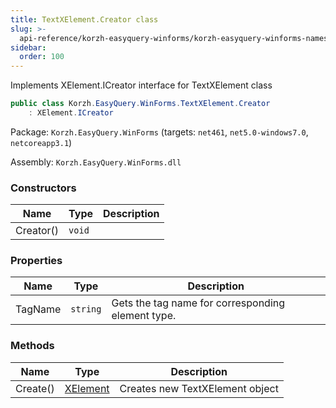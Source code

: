 ```yaml
---
title: TextXElement.Creator class
slug: >-
  api-reference/korzh-easyquery-winforms/korzh-easyquery-winforms-namespace/textxelement-creator-class
sidebar:
  order: 100
---
```


Implements XElement.ICreator interface for TextXElement class
```csharp
public class Korzh.EasyQuery.WinForms.TextXElement.Creator
    : XElement.ICreator

```
Package: `Korzh.EasyQuery.WinForms` (targets: `net461`, `net5.0-windows7.0`, `netcoreapp3.1`)

Assembly: `Korzh.EasyQuery.WinForms.dll`

### Constructors

| Name | Type | Description | 
| --- | --- | --- | 
| Creator() | `void` |  | 


### Properties

| Name | Type | Description | 
| --- | --- | --- | 
| TagName | `string` | Gets the tag name for corresponding element type. | 


### Methods

| Name | Type | Description | 
| --- | --- | --- | 
| Create() | [XElement](///////////////easyquery/docs/api-reference/korzh-easyquery-winforms/korzh-easyquery-winforms-namespace/xelement-class) | Creates new TextXElement object |
